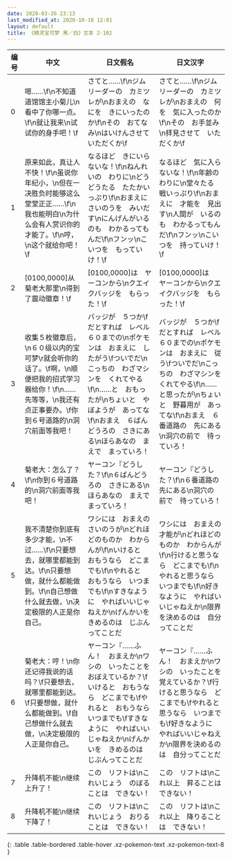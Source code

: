 ```yaml
---
date: 2020-03-26 23:13
last_modified_at: 2020-10-18 12:01
layout: default
title: 《精灵宝可梦 黑／白》文本 2-102
---
```

| 编号 | 中文 | 日文假名 | 日文汉字 |
| ---- | ---- | ---- | --- |
| 0 | 嗯……\f\n不知道道馆馆主小菊儿\n看中了你哪一点。\f\n就让我来\n试试你的身手吧！\f | さてと……\f\nジムリーダーの　カミツレが\nおまえの　なにを　きにいったのか\f\nその　おてなみ\nはいけんさせて　いただくか\f | さてと……\f\nジムリーダーの　カミツレが\nおまえの　何を　気に入ったのか\f\nその　お手並み\n拝見させて　いただくか\f |
| 1 | 原来如此，真让人不快！\f\n虽说你年纪小，\n但在一决胜负时能够这么堂堂正正……\f\n我也能明白\n为什么会有人赏识你的才能了。\f\n哼，\n这个就给你吧！\f | なるほど　きにいらないな！\f\nねんれいの　わりに\nどうどうたる　たたかいっぷり\f\nおまえに　さいのうを　みいだす\nにんげんがいるのも　わかるってもんだ\f\nフンッ\nこいつを　もっていけ！\f | なるほど　気に入らないな！\f\n年齢の　わりに\n堂々たる　戦いっぷり\f\nおまえに　才能を　見出す\n人間が　いるのも　わかるってもんだ\f\nフンッ\nこいつを　持っていけ！\f |
| 2 | [0100,0000]从菊老大那里\n得到了震动徽章！\f | [0100,0000]は　ヤーコンから\nクエイクバッジを　もらった！\f | [0100,0000]は　ヤーコンから\nクエイクバッジを　もらった！\f |
| 3 | 收集５枚徽章后，\n６０级以内的宝可梦\r就会听你的话了。\f啊，\n顺便把我的招式学习器给你！\f\n……先等等，\n我还有点正事要办。\f你到６号道路的\n洞穴前面等我吧！ | バッジが　５つか\fだとすれば　レベル６０までの\nポケモンは　おまえに　したがう\fついでだ\nこっちの　わざマシンを　くれてやる\f\n……と　おもったが\nちょいと　やぼようが　あってな\f\nおまえ　６ばんどうろの　さきにある\nほらあなの　まえで　まっていろ！ | バッジが　５つか\fだとすれば　レベル６０までの\nポケモンは　おまえに　従う\fついでだ\nこっちの　わざマシンを　くれてやる\f\n……と思ったが\nちょいと　野暮用が　あってな\f\nおまえ　６番道路の　先にある\n洞穴の前で　待っていろ！ |
| 4 | 菊老大：怎么了？\f\n你到６号道路的\n洞穴前面等我吧！ | ヤーコン『どうした？\f\n６ばんどうろの　さきにある\nほらあなの　まえで　まっていろ！ | ヤーコン『どうした？\f\n６番道路の　先にある\n洞穴の　前で　待っていろ！ |
| 5 | 我不清楚你到底有多少才能，\n不过……\f\n只要想去，就哪里都能到达。\f\n只要想做，就什么都能做到。\f\n自己想做什么就去做，\n决定极限的人正是你自己。 | ワシには　おまえの　さいのうが\nどれほどのものか　わからんが\f\nいけると　おもうなら　どこまでも\f\nやれると　おもうなら　いつまでも\f\nすきなように　やればいいじゃねえか\nげんかいを　きめるのは　じぶんってことだ | ワシには　おまえの　才能が\nどれほどのものか　わからんが\f\n行けると思うなら　どこまでも\f\nやれると思うなら　いつまでも\f\n好きなように　やればいいじゃねえか\n限界を決めるのは　自分ってことだ |
| 6 | 菊老大：哼！\n你还记得我说的话吗？\f只要想去，就哪里都能到达。\f只要想做，就什么都能做到。\f自己想做什么就去做，\n决定极限的人正是你自己。 | ヤーコン『……ふん！　おまえか\nワシの　いったことを　おぼえているか？\fいけると　おもうなら　どこまでも\fやれると　おもうなら　いつまでも\fすきなように　やればいいじゃねえか\nげんかいを　きめるのは　じぶんってことだ | ヤーコン『……ふん！　おまえか\nワシの　いったことを　覚えているか？\f行けると思うなら　どこまでも\fやれると思うなら　いつまでも\f好きなように　やればいいじゃねえか\n限界を決めるのは　自分ってことだ |
| 7 | 升降机不能\n继续上升了！ | この　リフトは\nこれいじょう　のぼることは　できない！ | この　リフトは\nこれ以上　昇ることは　できない！ |
| 8 | 升降机不能\n继续下降了！ | この　リフトは\nこれいじょう　おりることは　できない！ | この　リフトは\nこれ以上　降りることは　できない！ |
{: .table .table-bordered .table-hover .xz-pokemon-text .xz-pokemon-text-8 }